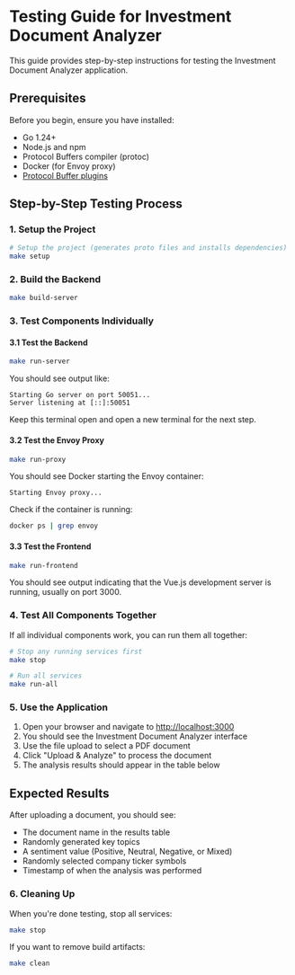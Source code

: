 # Testing Guide for Investment Document Analyzer

This guide provides step-by-step instructions for testing the Investment Document Analyzer application.

## Prerequisites

Before you begin, ensure you have installed:

- Go 1.24+
- Node.js and npm
- Protocol Buffers compiler (protoc)
- Docker (for Envoy proxy)
- [Protocol Buffer plugins](#installing-protocol-buffer-plugins)


## Step-by-Step Testing Process

### 1. Setup the Project

```bash
# Setup the project (generates proto files and installs dependencies)
make setup
```

### 2. Build the Backend

```bash
make build-server
```

### 3. Test Components Individually
#### 3.1 Test the Backend

```bash
make run-server
```

You should see output like:
```
Starting Go server on port 50051...
Server listening at [::]:50051
```

Keep this terminal open and open a new terminal for the next step.

#### 3.2 Test the Envoy Proxy

```bash
make run-proxy
```

You should see Docker starting the Envoy container:
```
Starting Envoy proxy...
```

Check if the container is running:
```bash
docker ps | grep envoy
```

#### 3.3 Test the Frontend

```bash
make run-frontend
```

You should see output indicating that the Vue.js development server is running, usually on port 3000.

### 4. Test All Components Together

If all individual components work, you can run them all together:

```bash
# Stop any running services first
make stop

# Run all services
make run-all
```

### 5. Use the Application

1. Open your browser and navigate to [http://localhost:3000](http://localhost:3000)
2. You should see the Investment Document Analyzer interface
3. Use the file upload to select a PDF document
4. Click "Upload & Analyze" to process the document
5. The analysis results should appear in the table below

## Expected Results

After uploading a document, you should see:

- The document name in the results table
- Randomly generated key topics
- A sentiment value (Positive, Neutral, Negative, or Mixed)
- Randomly selected company ticker symbols
- Timestamp of when the analysis was performed


### 6. Cleaning Up

When you're done testing, stop all services:

```bash
make stop
```

If you want to remove build artifacts:

```bash
make clean
```
